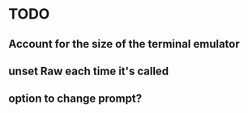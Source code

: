 # TODO

## Account for the size of the terminal emulator

## unset Raw each time it's called

## option to change prompt?
